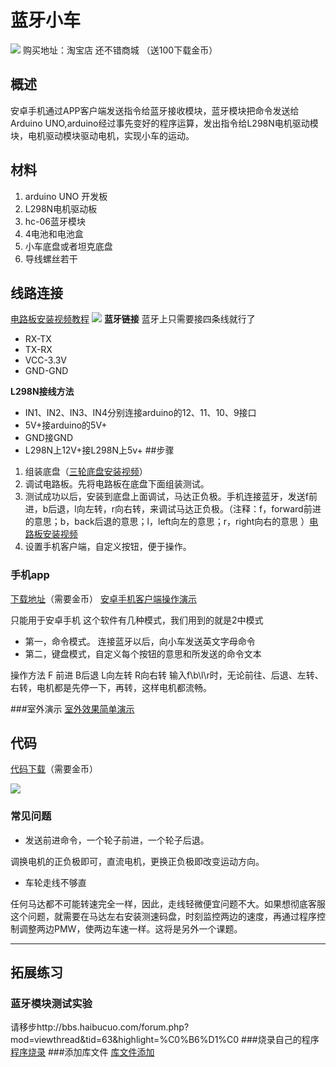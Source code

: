 # 蓝牙小车

![](http://pic2.haibucuo.com/img/2016/04/LOGO3-2.jpg)
购买地址：淘宝店 还不错商城 （送100下载金币）
## 概述

安卓手机通过APP客户端发送指令给蓝牙接收模块，蓝牙模块把命令发送给Arduino UNO,arduino经过事先变好的程序运算，发出指令给L298N电机驱动模块，电机驱动模块驱动电机，实现小车的运动。


## 材料

1. arduino UNO 开发板
2. L298N电机驱动板
3. hc-06蓝牙模块
4. 4电池和电池盒
5. 小车底盘或者坦克底盘
6. 导线螺丝若干

## 线路连接
[电路板安装视频教程](http://v.youku.com/v_show/id_XMTU1MTIwOTIzNg==.html)
![](http://pic2.haibucuo.com/img/2016/04/QQ%E5%9B%BE%E7%89%8720160428094310_%E5%89%AF%E6%9C%AC.jpg)
 **蓝牙链接**
 蓝牙上只需要接四条线就行了
 * RX-TX
 * TX-RX
 * VCC-3.3V
 * GND-GND


**L298N接线方法**
* IN1、IN2、IN3、IN4分别连接arduino的12、11、10、9接口
* 5V+接arduino的5V+
* GND接GND
* L298N上12V+接L298N上5v+
##步骤
1. 组装底盘（[三轮底盘安装视频](http://v.youku.com/v_show/id_XMTU0OTQ5NTIzMg==.html?from=y1.7-1.2)）
2. 调试电路板。先将电路板在底盘下面组装测试。
3. 测试成功以后，安装到底盘上面调试，马达正负极。手机连接蓝牙，发送f前进，b后退，l向左转，r向右转，来调试马达正负极。（注释：f，forward前进的意思；b，back后退的意思；l，left向左的意思；r，right向右的意思 ）[电路板安装视频](http://v.youku.com/v_show/id_XMTU1MTIwOTIzNg==.html)
4. 设置手机客户端，自定义按钮，便于操作。


### 手机app
[下载地址](http://www.chuang-ke.com/a/downloads/shoujiruanjian/2015/1022/155.html)（需要金币）
[安卓手机客户端操作演示](http://v.youku.com/v_show/id_XMTU1MTA1MjU5Ng==.html)

只能用于安卓手机
这个软件有几种模式，我们用到的就是2中模式
* 第一，命令模式。 连接蓝牙以后，向小车发送英文字母命令
* 第二，键盘模式，自定义每个按钮的意思和所发送的命令文本

操作方法
F 前进  B后退 L向左转 R向右转
输入f\b\l\r时，无论前往、后退、左转、右转，电机都是先停一下，再转，这样电机都流畅。


###室外演示
[室外效果简单演示](http://v.youku.com/v_show/id_XMTU1MTA3NzI0NA==.html)

## 代码
[代码下载](http://www.chuang-ke.com/a/downloads/Arduino/2015/1025/167.html)（需要金币）

![](http://pic2.haibucuo.com/img/2016/04/QQ图片20160428202144.jpg)



### 常见问题

* 发送前进命令，一个轮子前进，一个轮子后退。  

调换电机的正负极即可，直流电机，更换正负极即改变运动方向。
* 车轮走线不够直

任何马达都不可能转速完全一样，因此，走线轻微便宜问题不大。如果想彻底客服这个问题，就需要在马达左右安装测速码盘，时刻监控两边的速度，再通过程序控制调整两边PMW，使两边车速一样。这将是另外一个课题。




---


## 拓展练习


### 蓝牙模块测试实验
请移步http://bbs.haibucuo.com/forum.php?mod=viewthread&tid=63&highlight=%C0%B6%D1%C0
###烧录自己的程序
[程序烧录](http://www.makerbook.cn/arduinoban_ben.html)
###添加库文件
[库文件添加](http://www.makerbook.cn/arduinoku_wen_jian_zeng_jia.html)




